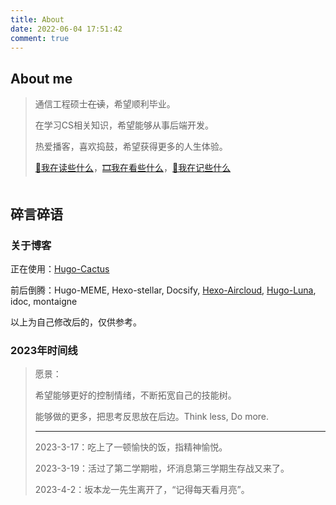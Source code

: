 ```yaml
---
title: About
date: 2022-06-04 17:51:42
comment: true
---
```

## <span class="hint">About me</span>

> 通信工程硕士<del class="text-gray-300">在读</del>，希望顺利毕业。
>
> 在学习CS相关知识，希望能够从事后端开发。
>
> 热爱播客，喜欢捣鼓，希望获得更多的人生体验。
>
> [🔖我在读些什么](https://shixiaocaia.fun/books/)，[🎞️我在看些什么](https://shixiaocaia.fun/movies/)，[📝我在记些什么](https://note.shixiaocaia.fun/#/)

<style>
    #test {
        width: auto;
        height: auto;
        overflow: hidden !important; 
      }
    #my-tags mark {
    position: initial!important;
    padding: 1%!important;
    }
</style>
<div id="test"></div>
<script src="/js/tags-wall.js"></script>
<script>
	Tags({
	style: {
	fn: Style1,
	title: '是小菜啊',
	animation: 0,
	scale: 0.48,
	randomScoreIfNoSetting: 1 // 如果是1，则如果未设置标签大小那么随机设置一个大小；否则使用默认大小5
  },
  text: `
  偶尔读书/10/关于我/https:&#47;&#47;shixiaocaia.fun/books&#47
  有时电影/10/关于我/https:&#47;&#47;shixiaocaia.fun/movies&#47
  静静学习/10/关于我/https:&#47;&#47;note.shixiaocaia.fun&#47
  拜访另一个世界/10/关于我/https:&#47;&#47;storeweb.cn/s/1488
  人生最优体验/8/关于我
  很少运动/8/关于我
  情绪表达者/7/关于我
  盐纠生/6/关于我
  双人成行/5/game
  坂本龙一/7/是爱好
  自行车/7/是爱好
  Hello world/8/是爱好
  Cooking/8/是爱好
  谐星聊天会/8/podcast/
  阿弥晚安/8/podcast
  八分/7/podcast
  肥话连篇/8/podcast
  `,
  rootDOM: document.getElementById('test')
})
</script>


## <span class="hint2">碎言碎语</span>

### 关于博客

正在使用：[Hugo-Cactus](https://github.com/shixiaocaia/Hugo-theme-Cactus-mod)

前后倒腾：Hugo-MEME, Hexo-stellar, Docsify,  [Hexo-Aircloud](https://github.com/shixiaocaia/Hexo-aircloud-mod), [Hugo-Luna](https://github.com/shixiaocaia/Hugo-luna-mod), idoc, montaigne

以上为自己修改后的，仅供参考。


### 2023年时间线

> 愿景：
>
> 希望能够更好的控制情绪，不断拓宽自己的技能树。
>
> 能够做的更多，把思考反思放在后边。Think less, Do more.
>
> ---
>
> 2023-3-17：吃上了一顿愉快的饭，指精神愉悦。
>
> 2023-3-19：活过了第二学期啦，坏消息第三学期生存战又来了。
>
> 2023-4-2：坂本龙一先生离开了，“记得每天看月亮”。





